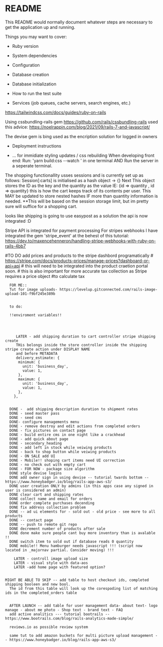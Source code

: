 # README

This README would normally document whatever steps are necessary to get the
application up and running.

Things you may want to cover:

* Ruby version

* System dependencies

* Configuration

* Database creation

* Database initialization

* How to run the test suite

* Services (job queues, cache servers, search engines, etc.)

https://tailwindcss.com/docs/guides/ruby-on-rails

Using cssbundling-rails gem
https://github.com/rails/cssbundling-rails
used this advice: https://noelrappin.com/blog/2021/09/rails-7-and-javascript/

The devise gem is bing used as the encription solution for logged in owners
* Deployment instructions

* ...
for immidiate styling updates / css rebuilding
 When developing front end:
    Run: 'yarn build:css --watch ' in one terminal
    AND
    Run the server in a seperate terminal.

The shopping functionallity usses sessions and is currently set up as follows:
Session[:carts] is initialised as a hash object -> {}
Next
This object stores the ID as the key and the quantity as the value
IE: {id => quantity , id => quantity} 
this is how the cart keeps track of its contents per user. 
This MAY be updated to store nested hashes IF more than quantity information is needed. 
**This will be based on the session storage limit, but im pretty sure will suffice for a shopping cart. 

looks like shipping is going to use easypost as a solution
the api is now integrated :D 

Stripe API is integrated for payment processing
For stripes webhooks I have integrated the gem 'stripe_event'
at the behest of this tutorial: 
https://dev.to/maxencehenneron/handling-stripe-webhooks-with-ruby-on-rails-4bb7

#TO DO add prices and products to the stripe dashbord programatically 
      # https://stripe.com/docs/products-prices/manage-prices?dashboard-or-api=api
      # this will need to be integrated into the product craetion portal soon.
      # this is also important for more accurate tax collection as Stripe requires a price object 
      #to calculate tax


      FOR ME:: 
      Tut for image uploads- https://levelup.gitconnected.com/rails-image-upload-101-f9bf245e389b
      

      to do:

      !!enviroment variables!!

        

        
         LATER - add shipping duration to cart controller stripe shipping create
         THis belongs inside the store controller inside the shipping stripe create action under DISPLAY NAME
         and before METADATA
         delivery_estimate: {
          minimum: {
            unit: 'business_day',
            value: 1,
          },
          maximum: {
            unit: 'business_day',
            value: 1,
          },
        },


      DONE -  add shipping description duration to shipment rates
      DONE - seed master pass
      DONE - seed cms
      DONE- configure managements menu
      DONE - remove destroy and edit actions from completed orders    
      DONE - fix pictures on contact page
      DONE - build entire cms in one night like a crackhead 
      DONE - add quick about page
      DONE - secondary_heading
      DONE - add left in stock while veiwing products
      DONE - back to shop button while veiwing products
      DONE - ON SALE add UI 
      DONE - Mobile!! shoping cart items need UI correction
      DONE - no check out with empty cart
      DONE - FOR NOW - package size algorithm 
      DONE style devise logins
      DONE add owner sign in using devise -- tutorial twards bottom -- https://www.honeybadger.io/blog/rails-app-aws-s3/
      DONE user creation ONLY by admins (in this apps case any signed in user is considered an admin)
      DONE clear cart and shipping rates
      DONE collect name and email for orders
      DONE order complete purchases decending 
      DONE fix address collection problem
      DONE -- ad ui elements for - sold out - old price - see more to all products  
      DONE -- contact page 
      DONE -- push to remote git repo 
      DONE decrement number of products after sale 
      DONE done make sure people cant buy more inventory than is avalable !!
      DONE switch item to sold out if database reads 0 quantity
      DONE mobile!! Menu hamburger needs javascript !!! (script now located in _majornav partial. Consider moving) !!!
        
        LATER - controll image upload size
        LATER - visual style with data-aos
        LATER -add home page with featured option?


    MIGHT BE ABLE TO SKIP -- add table to host checkout ids, completed shipping booleen and new bool. 
      The id from this table will look up the corespoding list of matching ids in the completed_orders table

     
      AFTER LAUNCH -- add table for user management data- about text- logo manage - about me photo - Shop text - brand text - FAQ
      add active analitics --- tutorial bootrails -- https://www.bootrails.com/blog/rails-analytics-made-simple/

      reviews.io as possible review system 

      same tut to add amazon buckets for multi picture upload management -- https://www.honeybadger.io/blog/rails-app-aws-s3/

       

     
      

